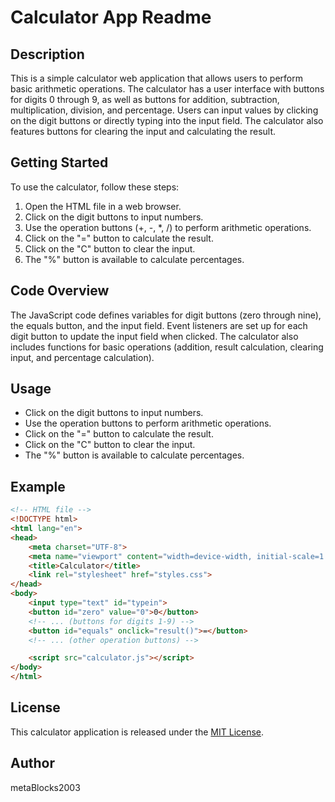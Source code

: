 # Calculator App Readme

## Description

This is a simple calculator web application that allows users to perform basic arithmetic operations. The calculator has a user interface with buttons for digits 0 through 9, as well as buttons for addition, subtraction, multiplication, division, and percentage. Users can input values by clicking on the digit buttons or directly typing into the input field. The calculator also features buttons for clearing the input and calculating the result.

## Getting Started

To use the calculator, follow these steps:

1. Open the HTML file in a web browser.
2. Click on the digit buttons to input numbers.
3. Use the operation buttons (+, -, *, /) to perform arithmetic operations.
4. Click on the "=" button to calculate the result.
5. Click on the "C" button to clear the input.
6. The "%" button is available to calculate percentages.

## Code Overview

The JavaScript code defines variables for digit buttons (zero through nine), the equals button, and the input field. Event listeners are set up for each digit button to update the input field when clicked. The calculator also includes functions for basic operations (addition, result calculation, clearing input, and percentage calculation).

## Usage

- Click on the digit buttons to input numbers.
- Use the operation buttons to perform arithmetic operations.
- Click on the "=" button to calculate the result.
- Click on the "C" button to clear the input.
- The "%" button is available to calculate percentages.

## Example

```html
<!-- HTML file -->
<!DOCTYPE html>
<html lang="en">
<head>
    <meta charset="UTF-8">
    <meta name="viewport" content="width=device-width, initial-scale=1.0">
    <title>Calculator</title>
    <link rel="stylesheet" href="styles.css">
</head>
<body>
    <input type="text" id="typein">
    <button id="zero" value="0">0</button>
    <!-- ... (buttons for digits 1-9) -->
    <button id="equals" onclick="result()">=</button>
    <!-- ... (other operation buttons) -->

    <script src="calculator.js"></script>
</body>
</html>
```

## License

This calculator application is released under the [MIT License](LICENSE.md).

## Author

metaBlocks2003
